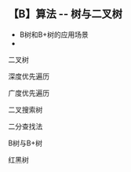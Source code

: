 ## 【B】算法 -- 树与二叉树



- B树和B+树的应用场景
- 



二叉树

深度优先遍历

广度优先遍历





二叉搜索树

二分查找法





B树与B+树







红黑树
































